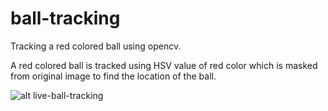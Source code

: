 # ball-tracking
Tracking a red colored ball using opencv.

A red colored ball is tracked using HSV value of red color which is masked from original image to find the location of the ball.

![alt live-ball-tracking](https://img2.brain4.photobox.com/958386844668f6fb1c9f8a85e52522991b9415a0f6e31cb0ea9b8654e8471679620b19d4.jpg "Live red ball tracking")
